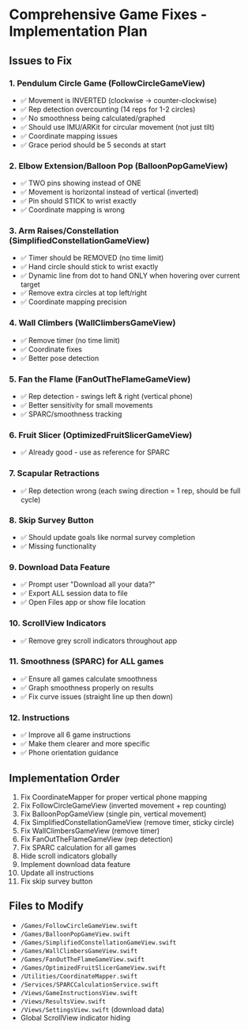 # Comprehensive Game Fixes - Implementation Plan

## Issues to Fix

### 1. **Pendulum Circle Game (FollowCircleGameView)**
- ✅ Movement is INVERTED (clockwise → counter-clockwise)
- ✅ Rep detection overcounting (14 reps for 1-2 circles)
- ✅ No smoothness being calculated/graphed  
- ✅ Should use IMU/ARKit for circular movement (not just tilt)
- ✅ Coordinate mapping issues
- ✅ Grace period should be 5 seconds at start

### 2. **Elbow Extension/Balloon Pop (BalloonPopGameView)**
- ✅ TWO pins showing instead of ONE
- ✅ Movement is horizontal instead of vertical (inverted)
- ✅ Pin should STICK to wrist exactly
- ✅ Coordinate mapping is wrong

### 3. **Arm Raises/Constellation (SimplifiedConstellationGameView)**
- ✅ Timer should be REMOVED (no time limit)
- ✅ Hand circle should stick to wrist exactly
- ✅ Dynamic line from dot to hand ONLY when hovering over current target
- ✅ Remove extra circles at top left/right
- ✅ Coordinate mapping precision

### 4. **Wall Climbers (WallClimbersGameView)**
- ✅ Remove timer (no time limit)
- ✅ Coordinate fixes
- ✅ Better pose detection

### 5. **Fan the Flame (FanOutTheFlameGameView)**
- ✅ Rep detection - swings left & right (vertical phone)
- ✅ Better sensitivity for small movements
- ✅ SPARC/smoothness tracking

### 6. **Fruit Slicer (OptimizedFruitSlicerGameView)**
- ✅ Already good - use as reference for SPARC

### 7. **Scapular Retractions**
- ✅ Rep detection wrong (each swing direction = 1 rep, should be full cycle)

### 8. **Skip Survey Button**
- ✅ Should update goals like normal survey completion
- ✅ Missing functionality

### 9. **Download Data Feature**
- ✅ Prompt user "Download all your data?"
- ✅ Export ALL session data to file
- ✅ Open Files app or show file location

### 10. **ScrollView Indicators**
- ✅ Remove grey scroll indicators throughout app

### 11. **Smoothness (SPARC) for ALL games**
- ✅ Ensure all games calculate smoothness
- ✅ Graph smoothness properly on results
- ✅ Fix curve issues (straight line up then down)

### 12. **Instructions**
- ✅ Improve all 6 game instructions
- ✅ Make them clearer and more specific
- ✅ Phone orientation guidance

## Implementation Order

1. Fix CoordinateMapper for proper vertical phone mapping
2. Fix FollowCircleGameView (inverted movement + rep counting)
3. Fix BalloonPopGameView (single pin, vertical movement)
4. Fix SimplifiedConstellationGameView (remove timer, sticky circle)
5. Fix WallClimbersGameView (remove timer)
6. Fix FanOutTheFlameGameView (rep detection)
7. Fix SPARC calculation for all games
8. Hide scroll indicators globally
9. Implement download data feature
10. Update all instructions
11. Fix skip survey button

## Files to Modify

- `/Games/FollowCircleGameView.swift`
- `/Games/BalloonPopGameView.swift` 
- `/Games/SimplifiedConstellationGameView.swift`
- `/Games/WallClimbersGameView.swift`
- `/Games/FanOutTheFlameGameView.swift`
- `/Games/OptimizedFruitSlicerGameView.swift`
- `/Utilities/CoordinateMapper.swift`
- `/Services/SPARCCalculationService.swift`
- `/Views/GameInstructionsView.swift`
- `/Views/ResultsView.swift`
- `/Views/SettingsView.swift` (download data)
- Global ScrollView indicator hiding

